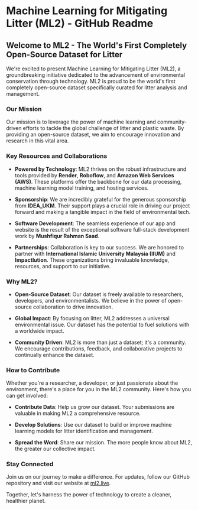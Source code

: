 # Machine Learning for Mitigating Litter (ML2) - GitHub Readme

## Welcome to ML2 - The World's First Completely Open-Source Dataset for Litter

We're excited to present Machine Learning for Mitigating Litter (ML2), a groundbreaking initiative dedicated to the advancement of environmental conservation through technology. ML2 is proud to be the world's first completely open-source dataset specifically curated for litter analysis and management.

### Our Mission

Our mission is to leverage the power of machine learning and community-driven efforts to tackle the global challenge of litter and plastic waste. By providing an open-source dataset, we aim to encourage innovation and research in this vital area.

### Key Resources and Collaborations

- **Powered by Technology**: ML2 thrives on the robust infrastructure and tools provided by **Render**, **Roboflow**, and **Amazon Web Services (AWS)**. These platforms offer the backbone for our data processing, machine learning model training, and hosting services.

- **Sponsorship**: We are incredibly grateful for the generous sponsorship from **IDEA_UKM**. Their support plays a crucial role in driving our project forward and making a tangible impact in the field of environmental tech.

- **Software Development**: The seamless experience of our app and website is the result of the exceptional software full-stack development work by **Mushfiqur Rahman Saad**. 

- **Partnerships**: Collaboration is key to our success. We are honored to partner with **International Islamic University Malaysia (IIUM)** and **Impactlution**. These organizations bring invaluable knowledge, resources, and support to our initiative.

### Why ML2?

- **Open-Source Dataset**: Our dataset is freely available to researchers, developers, and environmentalists. We believe in the power of open-source collaboration to drive innovation.

- **Global Impact**: By focusing on litter, ML2 addresses a universal environmental issue. Our dataset has the potential to fuel solutions with a worldwide impact.

- **Community Driven**: ML2 is more than just a dataset; it's a community. We encourage contributions, feedback, and collaborative projects to continually enhance the dataset.

### How to Contribute

Whether you're a researcher, a developer, or just passionate about the environment, there's a place for you in the ML2 community. Here's how you can get involved:

- **Contribute Data**: Help us grow our dataset. Your submissions are valuable in making ML2 a comprehensive resource.

- **Develop Solutions**: Use our dataset to build or improve machine learning models for litter identification and management.

- **Spread the Word**: Share our mission. The more people know about ML2, the greater our collective impact.

### Stay Connected

Join us on our journey to make a difference. For updates, follow our GitHub repository and visit our website at [ml2.live](http://ml2.live).

Together, let's harness the power of technology to create a cleaner, healthier planet.
